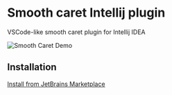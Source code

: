# Smooth caret Intellij plugin
VSCode-like smooth caret plugin for Intellij IDEA

![Smooth Caret Demo](https://github.com/TheTeaParty/intellij-smooth-caret/blob/main/images/example.gif?raw=true)

## Installation
[Install from JetBrains Marketplace](https://plugins.jetbrains.com/plugin/26838-smoothcaret)

